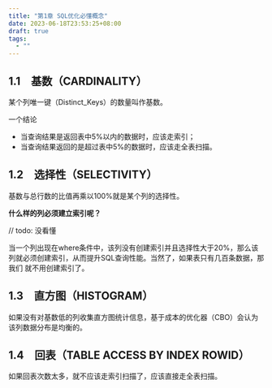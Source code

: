 ```yaml
---
title: "第1章 SQL优化必懂概念"
date: 2023-06-18T23:53:25+08:00
draft: true
tags:
  - ""
---
```


## 1.1　基数（CARDINALITY）

某个列唯一键（Distinct_Keys）的数量叫作基数。

一个结论

- 当查询结果是返回表中5%以内的数据时，应该走索引；
- 当查询结果返回的是超过表中5%的数据时，应该走全表扫描。

## 1.2　选择性（SELECTIVITY）

基数与总行数的比值再乘以100%就是某个列的选择性。

**什么样的列必须建立索引呢？**

// todo: 没看懂

当一个列出现在where条件中，该列没有创建索引并且选择性大于20%，那么该列就必须创建索引，从而提升SQL查询性能。当然了，如果表只有几百条数据，那我们
就不用创建索引了。

## 1.3　直方图（HISTOGRAM）

如果没有对基数低的列收集直方图统计信息，基于成本的优化器（CBO）会认为该列数据分布是均衡的。

## 1.4　回表（TABLE ACCESS BY INDEX ROWID）

如果回表次数太多，就不应该走索引扫描了，应该直接走全表扫描。
